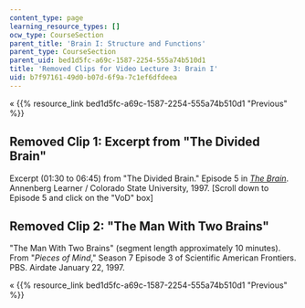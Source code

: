 ```yaml
---
content_type: page
learning_resource_types: []
ocw_type: CourseSection
parent_title: 'Brain I: Structure and Functions'
parent_type: CourseSection
parent_uid: bed1d5fc-a69c-1587-2254-555a74b510d1
title: 'Removed Clips for Video Lecture 3: Brain I'
uid: b7f97161-49d0-b07d-6f9a-7c1ef6dfdeea
---
```


« {{% resource_link bed1d5fc-a69c-1587-2254-555a74b510d1 "Previous" %}}

Removed Clip 1: Excerpt from "The Divided Brain"
------------------------------------------------

Excerpt (01:30 to 06:45) from "The Divided Brain." Episode 5 in _[The Brain](https://www.learner.org/series/the-brain-teaching-modules/the-divided-brain/)_. Annenberg Learner / Colorado State University, 1997. \[Scroll down to Episode 5 and click on the "VoD" box\]

Removed Clip 2: "The Man With Two Brains"
-----------------------------------------

"The Man With Two Brains" (segment length approximately 10 minutes). From "_Pieces of Mind_," Season 7 Episode 3 of Scientific American Frontiers. PBS. Airdate January 22, 1997.

« {{% resource_link bed1d5fc-a69c-1587-2254-555a74b510d1 "Previous" %}}